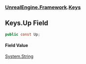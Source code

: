 ### [UnrealEngine.Framework](./UnrealEngine-Framework.md 'UnrealEngine.Framework').[Keys](./UnrealEngine-Framework-Keys.md 'UnrealEngine.Framework.Keys')
## Keys.Up Field
  
```csharp
public const Up;
```
#### Field Value
[System.String](https://docs.microsoft.com/en-us/dotnet/api/System.String 'System.String')  
